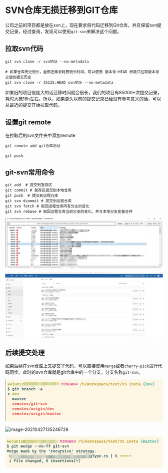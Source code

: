 
# SVN仓库无损迁移到GIT仓库
公司之前的项目都是放在svn上，现在要求将代码迁移到Git仓库，并且保留svn提交记录，经过查询，发现可以使用`git-svn`来解决这个问题。



## 拉取svn代码

```shell
git svn clone -r svn地址 --no-metadata

# 如果仓库历史很长，全部迁移会耗费很长时间，可以使用 版本号:HEAD 参数只拉取版本号之后的提交历史
git svn clone -r 35125:HEAD svn地址 --no-metadata

```

如果旧的项目很庞大的话迁移时间就会很长，我们的项目有85000+次提交记录，耗时大概18h左右。所以，如果更久以前的提交记录已经没有参考意义的话，可以从最近的提交开始拉取代码。



## 设置git remote

在拉取后的svn文件夹中添加remote

```shell
git remote add git仓库地址

git push 
```



## git-svn常用命令

```shell
git add  # 提交到暂存区
git commit # 暂存区提交到本地仓库
git push  # 提交到远程仓库
git svn dcommit # 提交到远程仓库
git svn fetch # 取回远程仓库所有分支的变化
git svn rebase # 取回远程仓库当前分支的变化，并与本地分支变基合并
```

![image-20210427112121754](svn2git.assets/image-20210427112121754.png)

![image-20210427112323551](svn2git.assets/image-20210427112323551.png)



## 后续提交处理

如果后续在svn仓库上又提交了代码，可以直接使用`merge`或者`cherry-pick`进行代码同步。此时的svn仓库就是git仓库中的一个分支，分支名称`git-svn`。

![image-20210427135404526](svn2git.assets/image-20210427135404526.png)

![image-20210427135246729](svn2git.assets/image-20210427135246729.png)

![image-20210427135317485](svn2git.assets/image-20210427135317485.png)